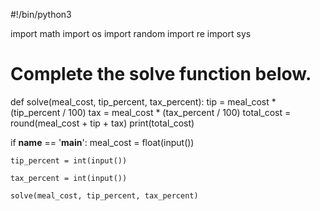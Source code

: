 #!/bin/python3

import math
import os
import random
import re
import sys

# Complete the solve function below.

def solve(meal_cost, tip_percent, tax_percent):
    tip = meal_cost * (tip_percent / 100)
    tax = meal_cost * (tax_percent / 100)
    total_cost = round(meal_cost + tip + tax)
    print(total_cost)

if __name__ == '__main__':
    meal_cost = float(input())

    tip_percent = int(input())

    tax_percent = int(input())

    solve(meal_cost, tip_percent, tax_percent)
